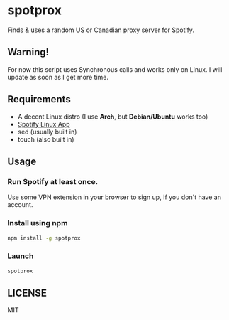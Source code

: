spotprox
===

Finds & uses a random US or Canadian proxy server for Spotify.

Warning!
---
For now this script uses Synchronous calls and works only on Linux.
I will update as soon as I get more time.


Requirements
---
* A decent Linux distro (I use **Arch**, but **Debian/Ubuntu** works too)
* [Spotify Linux App](https://www.spotify.com/download/linux/)
* sed (usually built in)
* touch (also built in)

Usage
---
### Run Spotify at least once.

Use some VPN extension in your browser to sign up,
If you don't have an account.

### Install using npm
```bash
npm install -g spotprox
```

### Launch
```bash
spotprox
```

LICENSE
---
MIT
